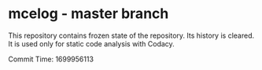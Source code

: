 # mcelog - master branch

This repository contains frozen state of the repository.
Its history is cleared. It is used only for static code
analysis with Codacy.

Commit Time: 1699956113